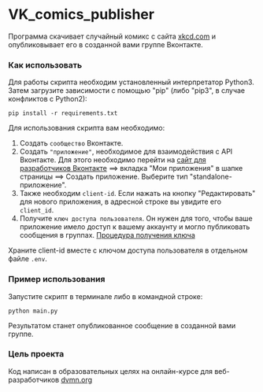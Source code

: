 # VK_comics_publisher
Программа скачивает случайный комикс с сайта [xkcd.com](https://xkcd.com/) и опубликовывает его в созданной вами группе Вконтакте.

### Как использовать
Для работы скрипта необходим установленный интерпретатор Python3. Затем загрузите зависимости с помощью "pip" (либо "pip3", в случае конфликтов с Python2):  

    pip install -r requirements.txt

Для использования скрипта вам необходимо:

1) Создать `сообщество` Вконтакте.
2) Создать `"приложение"`, необходимое для взаимодействия с API Вконтакте. Для этого необходимо перейти на [сайт для разработчиков Вконтакте](https://vk.com/dev) ==> вкладка "Мои приложения" в шапке страницы ==> Создать приложение. Выберите тип "standalone-приложение".
3) Также необходим `client-id`. Если нажать на кнопку "Редактировать" для нового приложения, в адресной строке вы увидите его `client_id`.
4) Получите `ключ доступа пользователя`. Он нужен для того, чтобы ваше приложение имело доступ к вашему аккаунту и могло публиковать сообщения в группах. [Процедура получения ключа](https://vk.com/dev/implicit_flow_user)

Храните client-id вместе с ключом доступа пользователя в отдельном файле `.env`.

### Пример использования
Запустите скрипт в терминале либо в командной строке:

    python main.py

Результатом станет опубликованное сообщение в созданной вами группе.

### Цель проекта
Код написан в образовательных целях на онлайн-курсе для веб-разработчиков [dvmn.org](https://dvmn.org)
